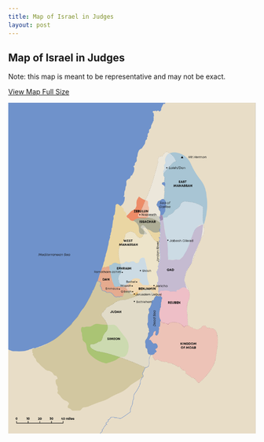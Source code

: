 ```yaml
---
title: Map of Israel in Judges
layout: post
---
```


## Map of Israel in Judges

Note: this map is meant to be representative and may not be exact.

[View Map Full Size](/images/map-of-israel.png)


![Map of Israel and Tribes](/images/map-of-israel.png)
